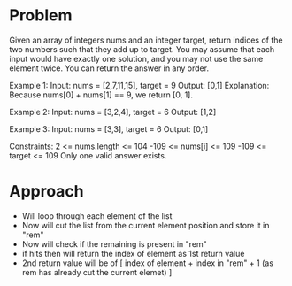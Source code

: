 # Problem 

Given an array of integers nums and an integer target, return indices of the two numbers such that they add up to target.
You may assume that each input would have exactly one solution, and you may not use the same element twice.
You can return the answer in any order.

Example 1:
Input: nums = [2,7,11,15], target = 9
Output: [0,1]
Explanation: Because nums[0] + nums[1] == 9, we return [0, 1].

Example 2:
Input: nums = [3,2,4], target = 6
Output: [1,2]

Example 3:
Input: nums = [3,3], target = 6
Output: [0,1]

Constraints:
2 <= nums.length <= 104
-109 <= nums[i] <= 109
-109 <= target <= 109
Only one valid answer exists.

# Approach 
- Will loop through each element of the list 
- Now will cut the list from the current element position and store it in "rem"
- Now will check if the remaining is present in "rem"
- if hits then will return the index of element as 1st return value
- 2nd return value will be of \[ index of element + index in "rem" + 1 (as rem has already cut the current elemet) \]
